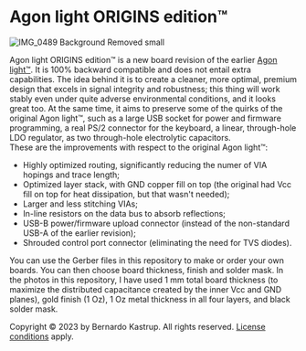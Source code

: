 # Agon light ORIGINS edition™

![IMG_0489 Background Removed small](https://github.com/TheByteAttic/AgonORIGINS/assets/69539226/ce5cd024-0671-4303-9a74-fef4bcb837c0)

Agon light ORIGINS edition™ is a new board revision of the earlier <a href="https://github.com/TheByteAttic/AgonLight">Agon light™</a>. It is 100% backward compatible and does not entail extra capabilities. The idea behind it is to create a cleaner, more optimal, premium design that excels in signal integrity and robustness; this thing will work stably even under quite adverse environmental conditions, and it looks great too. At the same time, it aims to preserve some of the quirks of the original Agon light™, such as a large USB socket for power and firmware programming, a real PS/2 connector for the keyboard, a linear, through-hole LDO regulator, as two through-hole electrolytic capacitors.<br>
These are the improvements with respect to the original Agon light™:
<UL>
  <LI>Highly optimized routing, significantly reducing the numer of VIA hopings and trace length;</LI>
  <LI>Optimized layer stack, with GND copper fill on top (the original had Vcc fill on top for heat dissipation, but that wasn't needed);</LI>
  <LI>Larger and less stitching VIAs;</LI>
  <LI>In-line resistors on the data bus to absorb reflections;</LI>
  <LI>USB-B power/firmware upload connector (instead of the non-standard USB-A of the earlier revision);</LI>
  <LI>Shrouded control port connector (eliminating the need for TVS diodes).</LI>
</UL>
You can use the Gerber files in this repository to make or order your own boards. You can then choose board thickness, finish and solder mask. In the photos in this repository, I have used 1 mm total board thickness (to maximize the distributed capacitance created by the inner Vcc and GND planes), gold finish (1 Oz), 1 Oz metal thickness in all four layers, and black solder mask.
<br><p>
Copyright © 2023 by Bernardo Kastrup. All rights reserved. <a href="https://github.com/TheByteAttic/AgonORIGINS/blob/main/LICENSE">License conditions</a> apply.</p>
